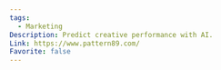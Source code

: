 ```yaml
---
tags:
  - Marketing
Description: Predict creative performance with AI.
Link: https://www.pattern89.com/
Favorite: false
---
```

